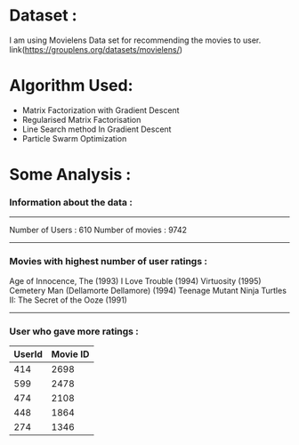 # Dataset :
I am using Movielens Data set for recommending the movies to user.<br>
link(https://grouplens.org/datasets/movielens/)

# Algorithm Used:
  * Matrix Factorization with Gradient Descent 
  * Regularised Matrix Factorisation
  * Line Search method In Gradient Descent
  * Particle Swarm Optimization

# Some Analysis : 

### Information about the data : 

*********************************************************
Number of Users : 610
Number of movies : 9742

*********************************************************

### Movies with highest number of user ratings :

Age of Innocence, The (1993)
I Love Trouble (1994)
Virtuosity (1995)
Cemetery Man (Dellamorte Dellamore) (1994)
Teenage Mutant Ninja Turtles II: The Secret of the Ooze (1991)

*********************************************************

### User who gave more ratings  :
  UserId   |   Movie ID   |
-----------|--------------|
  414      |   2698       | 
  599      |   2478       |
  474      |   2108       |
  448      |   1864       |
  274      |   1346       |
